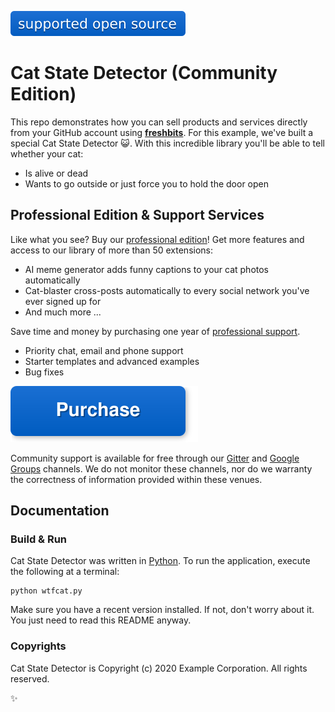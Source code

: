 ![](supported.svg)


Cat State Detector (Community Edition)
======================================

This repo demonstrates how you can sell products and services directly from your
GitHub account using **[freshbits](https://freshbits.io)**. For this example,
we've built a special Cat State Detector :smiley_cat:. With this incredible
library you'll be able to tell whether your cat:

* Is alive or dead
* Wants to go outside or just force you to hold the door open


## Professional Edition & Support Services

Like what you see? Buy our [professional edition](https://freshbits.io/example/cat-state-detector-pro)! Get more features and
access to our library of more than 50 extensions:

* AI meme generator adds funny captions to your cat photos automatically
* Cat-blaster cross-posts automatically to every social network you've ever signed up for
* And much more ...

Save time and money by purchasing one year of [professional support](https://freshbits.io/example/cat-state-detector-pro/support).

* Priority chat, email and phone support
* Starter templates and advanced examples
* Bug fixes

![Purchase](purchase.svg)

Community support is available for free through our [Gitter](https://gitter.io)
and [Google Groups](https://groups.google.com) channels. We do not monitor
these channels, nor do we warranty the correctness of information provided
within these venues.


## Documentation

### Build & Run

Cat State Detector was written in [Python](http://python.org/). To run the
application, execute the following at a terminal:

    python wtfcat.py

Make sure you have a recent version installed. If not, don't worry about it.
You just need to read this README anyway.


### Copyrights

Cat State Detector is Copyright (c) 2020 Example Corporation. All rights reserved.

:sparkles:
